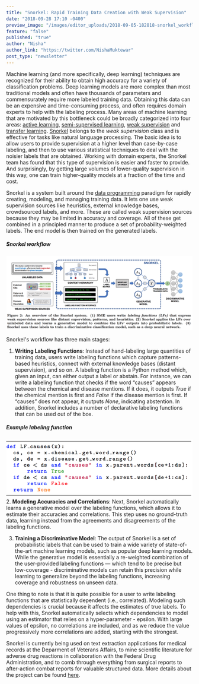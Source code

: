 ```yaml
---
title: "Snorkel: Rapid Training Data Creation with Weak Supervision"
date: "2018-09-28 17:10 -0400"
preview_image: "/images/editor_uploads/2018-09-05-182818-snorkel_workflow.png"
feature: "false"
published: "true"
author: "Nisha"
author_link: "https://twitter.com/NishaMuktewar"
post_type: "newsletter"
---
```


Machine learning (and more specifically, deep learning) techniques are recognized for their ability to obtain high accuracy for 
a variety of classification problems. Deep learning models are more complex than most traditional models and often have 
thousands of parameters and commensurately require more labeled training data. Obtaining this data can be an expensive and time-consuming process, and often requires domain experts to help with the labeling process. Many areas of machine learning that are motivated by this bottleneck could be broadly categorized into four areas: [active learning](https://dl.acm.org/citation.cfm?id=3019233), [semi-supervised learning](https://dl.acm.org/citation.cfm?id=1841234), [weak supervision](https://dawn.cs.stanford.edu/2017/07/16/weak-supervision/) and [transfer learning](https://ieeexplore.ieee.org/document/5288526/). [Snorkel](https://arxiv.org/abs/1711.10160) belongs to the *weak supervision* class and is effective for tasks like natural language processing. The basic idea is to allow users to provide supervision at a higher level than case-by-case labeling, and then to use various statistical techniques to deal with the noisier labels that are obtained. Working with domain experts, the Snorkel team has found that this type of supervision is easier and faster to provide. And surprisingly, by getting large volumes of lower-quality supervision in this way, one can train higher-quality models at a fraction of the time and cost. 

Snorkel is a system built around the [data programming](https://papers.nips.cc/paper/6523-data-programming-creating-large-training-sets-quickly) paradigm for rapidly creating, modeling, and managing training data. It lets one use weak supervision sources like heuristics, external knowledge bases, crowdsourced labels, and more. These are called weak supervision sources because they may be limited in accuracy and coverage. All of these get combined in a principled manner to produce a set of 
probability-weighted labels. The end model is then trained on the generated labels.
##### Snorkel workflow
![](/images/editor_uploads/2018-09-05-182818-snorkel_workflow.png)

Snorkel's workflow has three main stages:
1. **Writing Labeling Functions**: Instead of hand-labeling large quantities of training data, users write labeling functions 
which capture patterns-based heuristics, connect with external knowledge bases (distant supervision), and so on. A labeling 
function is a Python method which, given an input, can either output a label or abstain. For instance, we can write a labeling function that checks if the word “causes” appears between the chemical and disease mentions. If it does, it outputs *True* if the chemical mention is first and *False* if the disease mention is first. If “causes” does not appear, it outputs *None*, indicating abstention. In addition, Snorkel includes a number of declarative labeling functions that can be used out of the box.
##### Example labeling function
![](/images/editor_uploads/2018-09-05-182951-labeling_function.png)
2. **Modeling Accuracies and Correlations**: Next, Snorkel automatically learns a generative model over the labeling functions, which allows it to estimate their accuracies and correlations. This step uses no ground-truth data, learning instead from the agreements and disagreements of the labeling functions.    

3. **Training a Discriminative Model**: The output of Snorkel is a set of probabilistic labels that can be used to train a 
wide variety of state-of-the-art machine learning models, such as popular deep learning models. While the generative model is 
essentially a re-weighted combination of the user-provided labeling functions — which tend to be precise but low-coverage - discriminative models can retain this precision while learning to generalize beyond the labeling functions, increasing 
coverage and robustness on unseen data.   

One thing to note is that it is quite possible for a user to write labeling functions that are statistically dependent (i.e., correlated). Modeling such dependencies is crucial because it affects the estimates of true labels. To help with this, Snorkel automatically selects which dependencies to model using an estimator that relies on a hyper-parameter - epsilon. With large values of epsilon, no correlations are included, and as we reduce the value progressively more correlations are added, starting with the strongest.

Snorkel is currently being used on text extraction applications for medical records at the Deparment of Veterans Affairs, to mine scientific literature for adverse drug reactions in collaboration with the Federal Drug Administration, and to comb through everything from surgical reports to after-action combat reports for valuable structured data. More details about the project can be found [here](https://hazyresearch.github.io/snorkel/).